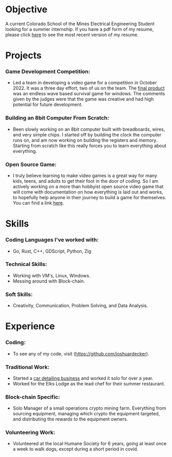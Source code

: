 # Objective
A current Colorado School of the Mines Electrical Engineering Student looking for a summer 
internship. If you have a pdf form of my resume, please click [here](https://github.com/joshuardecker/resume) to see the most recent
version of my resume.

# Projects
### Game Development Competition:
- Led a team in developing a video game for a competition in October 2022. It was a three day 
effort, two of us on the team. The [final product](https://github.com/joshuardecker/darkest-harvest) was an endless wave based survival game 
for windows. The comments given by the judges were that the game was creative and had 
high potential for future development.
### Building an 8bit Computer From Scratch:
- Been slowly working on an 8bit computer built with breadboards, wires, and very simple chips.
I started off by building the clock the computer runs on, and am now working on building the 
registers and memory. Starting from scratch like this really forces you to learn everything 
about everything.
### Open Source Game:
- I truly believe learning to make video games is a great way for many kids, teens, and adults
to get their foot in the door of coding. So I am actively working on a more than hobbyist 
open source video game that will come with documentation on how everything is laid out and 
works, to hopefully help anyone in their journey to build a game for themselves. You can find
a link [here](https://github.com/joshuardecker/eternal-harvest).

# Skills
### Coding Languages I've worked with:
- Go, Rust, C++, GDScript, Python, Zig
### Technical Skills:
- Working with VM's, Linux, Windows. 
- Messing around with Block-chain.
### Soft Skills:
- Creativity, Communication, Problem Solving, and Data Analysis.

# Experience
### Coding:
- To see any of my code, visit (https://github.com/joshuardecker).
### Traditional Work:
- Started a [car detailing business](https://deckerdetailing.com/) and worked it solo for over a year.
- Worked for the Elks Lodge as the lead chef for their summer restaurant.
### Block-chain Specific:
- Solo Manager of a small operations crypto mining farm. Everything from sourcing 
equipment, managing which crypto the equipment targeted, and distributing the rewards 
to the equipment owners.
### Volunteering Work:
- Volunteered at the local Humane Society for 6 years, going at least once a week to 
walk dogs, except during a short period in covid. 
